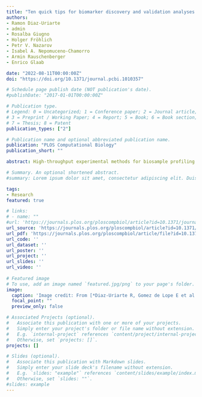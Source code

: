 ```yaml
---
title: "Ten quick tips for biomarker discovery and validation analyses using machine learning"
authors:
- Ramon Diaz-Uriarte
- admin
- Rosalba Giugno
- Holger Fröhlich
- Petr V. Nazarov
- Isabel A. Nepomuceno-Chamorro
- Armin Rauschenberger
- Enrico Glaab

date: "2022-08-11T00:00:00Z"
doi: "https://doi.org/10.1371/journal.pcbi.1010357"

# Schedule page publish date (NOT publication's date).
#publishDate: "2017-01-01T00:00:00Z"

# Publication type.
# Legend: 0 = Uncategorized; 1 = Conference paper; 2 = Journal article;
# 3 = Preprint / Working Paper; 4 = Report; 5 = Book; 6 = Book section;
# 7 = Thesis; 8 = Patent
publication_types: ["2"]

# Publication name and optional abbreviated publication name.
publication: "PLOS Computational Biology"
publication_short: ""

abstract: High-throughput experimental methods for biosample profiling and growing collections of clinical and health record data provide ample opportunities for biomarker discovery and medical decision support. However, many of the new data types, including single-cell omics and high-resolution cellular imaging data, also pose particular challenges for data analysis. A high dimensionality of the data in relation to small numbers of available samples (often referred to as the p >> n problem), influences of additive and multiplicative noise, large numbers of uninformative or redundant data features, outliers, confounding factors and imbalanced sample group numbers are all common characteristics of current biomedical data collections. While first successes have been achieved in developing clinical decision support tools using multifactorial omics data, e.g., resulting in FDA-approved omics-based biomarker signatures for common cancer indications [1], there is still an unmet need and great potential for earlier, more accurate and robust diagnostic and prognostic tools for many complex diseases. Here, we provide a set of broadly applicable tips to address some of the most common pitfalls and limitations for biomarker signature development, including supervised and unsupervised machine learning, feature selection and hypothesis testing approaches. In contrast to previous guidelines discussing detailed aspects of quality control, statistics or study reporting, we give a broader overview of the typical challenges and sort the quick tips to address them chronologically by the study phase (starting with study design, then covering consecutive phases of biomarker signature discovery and validation, see also the overview in Fig 1). While these tips are not comprehensive, they are chosen to cover what we consider as the most frequent, significant, and practically relevant issues and risks in biomarker development. By pointing the reader to further relevant literature on the covered aspects of biomarker discovery and validation, we hope to provide an initial guideline and entry point into the more detailed technical and application-specific aspects of this field.

# Summary. An optional shortened abstract.
#summary: Lorem ipsum dolor sit amet, consectetur adipiscing elit. Duis posuere tellus ac convallis placerat. Proin tincidunt magna sed ex sollicitudin condimentum.

tags:
- Research
featured: true 

# links:
# - name: ""
#url: 'https://journals.plos.org/ploscompbiol/article?id=10.1371/journal.pcbi.1010357'
url_source: 'https://journals.plos.org/ploscompbiol/article?id=10.1371/journal.pcbi.1010357'
url_pdf: 'https://journals.plos.org/ploscompbiol/article/file?id=10.1371/journal.pcbi.1010357&type=printable'
url_code: ''
url_dataset: ''
url_poster: ''
url_project: ''
url_slides: ''
url_video: ''
 
# Featured image
# To use, add an image named `featured.jpg/png` to your page's folder. 
image:
  caption: 'Image credit: From [*Diaz-Uriarte R, Gomez de Lope E et al.*](https://journals.plos.org/ploscompbiol/article?id=10.1371/journal.pcbi.1010357)'
  focal_point: ""
  preview_only: false

# Associated Projects (optional).
#   Associate this publication with one or more of your projects.
#   Simply enter your project's folder or file name without extension.
#   E.g. `internal-project` references `content/project/internal-project/index.md`.
#   Otherwise, set `projects: []`.
projects: []

# Slides (optional).
#   Associate this publication with Markdown slides.
#   Simply enter your slide deck's filename without extension.
#   E.g. `slides: "example"` references `content/slides/example/index.md`.
#   Otherwise, set `slides: ""`.
#slides: example
---
```

